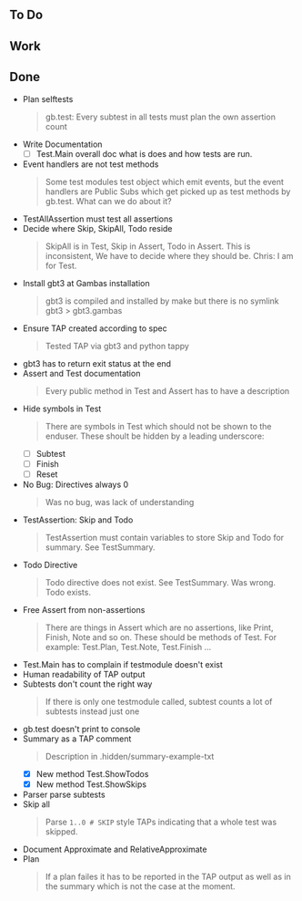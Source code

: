 ## To Do


## Work


## Done

- Plan selftests
    > gb.test: Every subtest in all tests must plan the own assertion count
- Write Documentation
    * [ ] Test.Main overall doc what is does and how tests are run.
- Event handlers are not test methods
    > Some test modules test object which emit events, but the event handlers are Public Subs which get picked up as test methods by gb.test. What can we do about it?
- TestAllAssertion must test all assertions
- Decide where Skip, SkipAll, Todo reside
    > SkipAll is in Test, Skip in Assert, Todo in Assert. This is inconsistent, We have to decide where they should be. Chris: I am for Test.
- Install gbt3 at Gambas installation
    > gbt3 is compiled and installed by make but there is no symlink gbt3 > gbt3.gambas
- Ensure TAP created according to  spec
    > Tested TAP via gbt3 and python tappy
- gbt3 has to return exit status at the end
- Assert and Test documentation
    > Every public method in Test and Assert has to have a description
- Hide symbols in Test
    > There are symbols in Test which should not be shown to the enduser. These shoult be hidden by a leading underscore:
    * [ ] Subtest
    * [ ] Finish
    * [ ] Reset
- No Bug: Directives always 0
    > Was no bug, was lack of understanding
- TestAssertion: Skip and Todo
    > TestAssertion must contain variables to store Skip and Todo for summary. See TestSummary.
- Todo Directive
    > Todo directive does not exist. See TestSummary. Was wrong. Todo exists.
- Free Assert from non-assertions
    > There are things in Assert which are no assertions, like Print, Finish, Note and so on. These should be methods of Test. For example: Test.Plan, Test.Note, Test.Finish ...
- Test.Main has to complain if testmodule doesn't exist
- Human readability of TAP output
- Subtests don't count the right way
    > If there is only one testmodule called, subtest counts a lot of subtests instead just one
- gb.test doesn't print to console
- Summary as a TAP comment
    > Description in .hidden/summary-example-txt
    * [x] New method Test.ShowTodos
    * [x] New method Test.ShowSkips
- Parser parse subtests
- Skip all
    > Parse `1..0 # SKIP` style TAPs indicating that a whole test was skipped.
- Document Approximate and RelativeApproximate
- Plan
    > If a plan failes it has to be reported in the TAP output as well as in the summary which is not the case at the moment.
